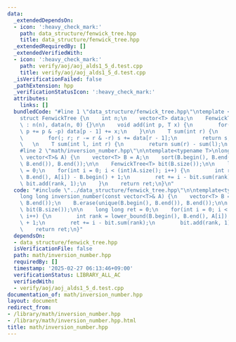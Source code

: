 ```yaml
---
data:
  _extendedDependsOn:
  - icon: ':heavy_check_mark:'
    path: data_structure/fenwick_tree.hpp
    title: data_structure/fenwick_tree.hpp
  _extendedRequiredBy: []
  _extendedVerifiedWith:
  - icon: ':heavy_check_mark:'
    path: verify/aoj/aoj_alds1_5_d.test.cpp
    title: verify/aoj/aoj_alds1_5_d.test.cpp
  _isVerificationFailed: false
  _pathExtension: hpp
  _verificationStatusIcon: ':heavy_check_mark:'
  attributes:
    links: []
  bundledCode: "#line 1 \"data_structure/fenwick_tree.hpp\"\ntemplate <typename T=int>\n\
    struct FenwickTree {\n    int n;\n    vector<T> data;\n    FenwickTree(int n)\
    \ : n(n), data(n, 0) {}\n\n    void add(int p, T x) {\n        for(p++; p <= n;\
    \ p += p & -p) data[p - 1] += x;\n    }\n\n    T sum(int r) {\n        T s = 0;\n\
    \        for(; r; r -= r & -r) s += data[r - 1];\n        return s;\n    }\n \
    \   \n    T sum(int l, int r) {\n        return sum(r) - sum(l);\n    }\n};\n\
    #line 2 \"math/inversion_number.hpp\"\n\ntemplate<typename T>\nlong long inversion_number(const\
    \ vector<T>& A) {\n    vector<T> B = A;\n    sort(B.begin(), B.end());\n    B.erase(unique(B.begin(),\
    \ B.end()), B.end());\n\n    FenwickTree<T> bit(B.size());\n\n    long long ret\
    \ = 0;\n    for(int i = 0; i < (int)A.size(); i++) {\n        int rank = lower_bound(B.begin(),\
    \ B.end(), A[i]) - B.begin() + 1;\n        ret += i - bit.sum(rank);\n       \
    \ bit.add(rank, 1);\n    }\n    return ret;\n}\n"
  code: "#include \"../data_structure/fenwick_tree.hpp\"\n\ntemplate<typename T>\n\
    long long inversion_number(const vector<T>& A) {\n    vector<T> B = A;\n    sort(B.begin(),\
    \ B.end());\n    B.erase(unique(B.begin(), B.end()), B.end());\n\n    FenwickTree<T>\
    \ bit(B.size());\n\n    long long ret = 0;\n    for(int i = 0; i < (int)A.size();\
    \ i++) {\n        int rank = lower_bound(B.begin(), B.end(), A[i]) - B.begin()\
    \ + 1;\n        ret += i - bit.sum(rank);\n        bit.add(rank, 1);\n    }\n\
    \    return ret;\n}"
  dependsOn:
  - data_structure/fenwick_tree.hpp
  isVerificationFile: false
  path: math/inversion_number.hpp
  requiredBy: []
  timestamp: '2025-02-27 06:13:46+09:00'
  verificationStatus: LIBRARY_ALL_AC
  verifiedWith:
  - verify/aoj/aoj_alds1_5_d.test.cpp
documentation_of: math/inversion_number.hpp
layout: document
redirect_from:
- /library/math/inversion_number.hpp
- /library/math/inversion_number.hpp.html
title: math/inversion_number.hpp
---
```


